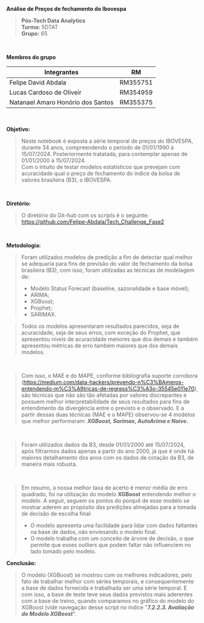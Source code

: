 **Análise de Preços de fechamento do Ibovespa**
>**Pós-Tech Data Analytics**<br/>
>**Turma:** 5DTAT<br/>
>**Grupo:** 65<br/>

<br/>

**Membros do grupo**

| Integrantes                        | RM              |
| ---------------------------------- | --------------- |
| Felipe David Abdala                | RM355751        |
| Lucas Cardoso de Oliveir           | RM354959        |
| Natanael Amaro Honório dos Santos  | RM355375        |

<br/>

**Objetivo:**<br/>

> Neste notebook é exposta a série temporal de preços do IBOVESPA, durante 34 anos, compreendendo o período de 01/01/1990 à 15/07/2024. Posteriormente tratatada, para contemplar apenas de 01/01/2000 à 15/07/2024. <br/>
Com o intuito de testar modelos estatísticos que prevejam com acuracidade qual o preço de fechamento do índice da bolsa de valores brasileira (B3), o IBOVESPA.

<br/>

**Diretório:**<br/>
> O diretório do Git-hub com os scripts é o seguinte:
https://github.com/Felipe-Abdala/Tech_Challenge_Fase2

<br/>

**Metodologia:**<br/>

> Foram utilizados modelos de predição a fim de detectar qual melhor se adequaria para fins de previsão do valor de fechamento da bolsa brasileira (B3), com isso, foram utiilzadas as técnicas de modelagem de:
> * Modelo Status Forecast (baseline, sazonalidade e base móvel);
> * ARIMA;
> * XGBoost;
> * Prophet;
> * SARIMAX.




> Todos os modelos apresentaram resultados parecidos, seja de acuracidade, seja de seus erros, com exceção do Prophet, que apresentou níveis de acuracidade menores que dos demais e também apresentou métricas de erro também maiores que dos demais modelos.
</br>

> Com isso, o MAE e do MAPE, conforme bibliografia suporte corrobora (https://medium.com/data-hackers/prevendo-n%C3%BAmeros-entendendo-m%C3%A9tricas-de-regress%C3%A3o-35545e011e70), são técnicas que não são tão afetadas por valores discrepantes e possuem melhor interpretabilidade de seus resultados para fins de entendimento da divergência entre o previsto e o observado. E a partir dessas duas técnicas (MAE e o MAPE) observou-se 4 modelos que melhor performaram: ***XGBoost, Sarimax, AutoArima e Naive.***
</br>

> Foram utilizados dados da B3, desde 01/01/2000 até 15/07/2024, após filtrarmos dados apenas a partir do ano 2000, já que é onde há maiores detalhamento dos anos com os dados de cotação da B3, de maneira mais robusta.
</br>

> Em resumo, a nossa melhor taxa de acerto é menor média de erro quadrado, foi na utilização do modelo **XGBoost** entendendo melhor o modelo. A seguir, seguem os pontos do porquê de esse modelo se mostrar aderem ao propósito das predições almejadas para a tomada de decisão de escolha final:</br>
>- O modelo apresenta uma facilidade para lidar com dados faltantes na base de dados, não enviesando o modelo final.
>- ⁠O modelo trabalha com um conceito de árvore de decisão, o que permite que esses outliers que podem faltar não influenciem no lado tomado pelo modelo.

**Conclusão:**</br>
>O modelo (XGBoost) se mostrou com os melhores indicadores, pelo fato de trabalhar melhor com séries temporais, e consequentemente a base de dados fornecida e trabalhada ser uma série temporal. E com isso, a base de teste teve seus dados previstos mais aderentes com a base de treino, quando comparamos no gráfico do modelo do XGBoost (vide navegação desse script no índice "***7.2.2.3. Avaliação do Modelo XGBoost***".
</br>

